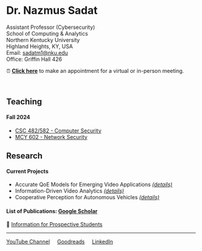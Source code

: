 # Dr. Nazmus Sadat
Assistant Professor (Cybersecurity)  
School of Computing & Analytics  
Northern Kentucky University  
Highland Heights, KY, USA  
Email: sadatm1@nku.edu  
Office: Griffin Hall 426  

⏰ **[Click here](https://calendar.app.google/)** to make an appointment for a virtual or in-person meeting. 

<br>


## Teaching

#### Fall 2024
- [CSC 482/582 - Computer Security](./Teaching/)
- [MCY 602 - Network Security](./Teaching/) 



## Research 

#### Current Projects 

- Accurate QoE Models for Emerging Video Applications [*(details)*](./Research/README.md#accurate-qoe-models-for-emerging-video-applications) 
- Information-Driven Video Analytics [*(details)*](./Research/README.md)
- Cooperative Perception for Autonomous Vehicles [*(details)*](./Research/README.md)


#### List of Publications: [Google Scholar](https://scholar.google.com/citations?hl=en&user=h8HijNwAAAAJ)

🏫 [Information for Prospective Students](./Research/student-research.md)


---
[YouTube Channel](https://www.youtube.com/@ProfSadat) &nbsp;&nbsp;&nbsp; [Goodreads](https://www.goodreads.com/nsadat) &nbsp;&nbsp;&nbsp; [LinkedIn](https://www.linkedin.com/in/nazmus-sadat/)
